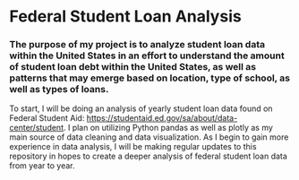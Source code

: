 # Federal Student Loan Analysis

### The purpose of my project is to analyze student loan data within the United States in an effort to understand the amount of student loan debt within the United States, as well as patterns that may emerge based on location, type of school, as well as types of loans.
To start, I will be doing an analysis of yearly student loan data found on Federal Student Aid: https://studentaid.ed.gov/sa/about/data-center/student. I plan on utilizing Python pandas as well as plotly as my main source of data cleaning and data visualization. As I begin to gain more experience in data analysis, I will be making regular updates to this repository in hopes to create a deeper analysis of federal student loan data from year to year.

